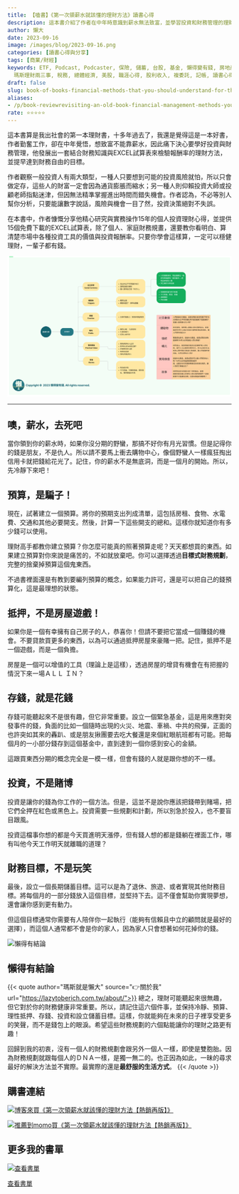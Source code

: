 ```yaml
---
title: 【嗑書】《第一次領薪水就該懂的理財方法》讀書心得
description: 這本書介紹了作者在中年時意識到薪水無法致富，並學習投資和財務管理的理財方法。作者提到了建立預算、存錢、投資和設立財務目標的重要性。他還分享了15年的投資經驗和提供了免費的Excel試算表。總結來說，這本書提供了實用的理財建議，幫助讀者在財務上更加穩健。
author: 懶大
date: 2023-09-16
image: /images/blog/2023-09-16.png
categories: [讀書心得與分享]
tags: [商業/財經]
keywords: ETF, Podcast, Podcaster, 保險, 儲蓄, 台股, 基金, 懶得變有錢, 房地產, 投資理財, 支出, 收入, 理財規劃,
  瑪斯理財兩三事, 稅務, 總體經濟, 美股, 職涯心得, 股利收入, 複委託, 記帳, 讀書心得, 財務規劃, 財商, 貸款, 資產配置, 退休規劃, 開源節流
draft: false
slug: book-of-books-financial-methods-that-you-should-understand-for-the-first-time-you-receive-salary-reading-experience
aliases:
- /p/book-reviewrevisiting-an-old-book-financial-management-methods-you-should-know-when-receiving-your-first-paycheck/
rate: ⭐️⭐️⭐️⭐️⭐️
---
```



這本書算是我出社會的第一本理財書，十多年過去了，我還是覺得這是一本好書，作者勤奮工作，卻在中年覺悟，想致富不能靠薪水，因此痛下決心要學好投資與財務管理，他發展出一套結合財務知識與EXCEL試算表來檢驗報酬率的理財方法，並提早達到財務自由的目標。

作者觀察一般投資人有兩大類型，一種人只要想到可能的投資風險就怕，所以只會做定存，這些人的財富一定會因為通貨膨脹而縮水；另一種人則仰賴投資大師或投顧老師指點迷津，但因無法精準掌握進出時間而錯失機會。作者認為，不必等別人幫你分析，只要能讓數字說話，風險與機會一目了然，投資決策絕對不失誤。

在本書中，作者慷慨分享他精心研究與實務操作15年的個人投資理財心得，並提供15個免費下載的EXCEL試算表，除了個人、家庭財務規畫，還要教你看明白、算清楚市場中各種投資工具的價值與投資報酬率。只要你學會這樣算，一定可以穩健理財，一輩子都有錢。

![第一次領薪水就該懂的理財方法](../../assets/images/blog/2023-10-05_1.png)

---

## 噢，薪水，去死吧

當你領到你的薪水時，如果你沒分期的野蠻，那搞不好你有月光習慣。但是記得你的錢是朋友，不是仇人。所以請不要馬上衝去購物中心，像個野蠻人一樣瘋狂掏出信用卡就把錢給花光了。記住，你的薪水不是無底洞，而是一個月的開始。所以，先冷靜下來吧！

## 預算，是騙子！

現在，試著建立一個預算。將你的預期支出列成清單，這包括房租、食物、水電費、交通和其他必要開支。然後，計算一下這些開支的總和。這樣你就知道你有多少錢可以使用。

理財高手都教你建立預算？你怎麼可能真的照著預算走呢？天天都想買的東西。如果建立預算對你來說是痛苦的，不如就放棄吧。你可以選擇透過**目標式財務規劃**，完整的捨棄掉預算這個鬼東西。

不過書裡面還是有教到要編列預算的概念，如果能力許可，還是可以把自己的錢預算化，這是最理想的狀態。

## 抵押，不是房屋遊戲！

如果你是一個有幸擁有自己房子的人，恭喜你！但請不要把它當成一個賺錢的機會。不要貸款買更多的東西，以為可以通過抵押房屋來豪賭一把。記住，抵押不是一個遊戲，而是一個負擔。

房屋是一個可以增值的工具（理論上是這樣），透過房屋的增貸有機會在有把握的情況下來一場ＡＬＬ ＩＮ？

## 存錢，就是花錢

存錢可能聽起來不是很有趣，但它非常重要。設立一個緊急基金，這是用來應對突發事件的錢，負面的比如一個隨時出現的火災、地震、車禍、中共的飛彈，正面的也許突如其來的轟趴、或是朋友揪團要去吃大餐還是來個紅眼航班都有可能。把每個月的一小部分錢存到這個基金中，直到達到一個你感到安心的金額。

這跟買東西分期的概念完全是一模一樣，但會有錢的人就是跟你想的不一樣。

## 投資，不是賭博

投資是讓你的錢為你工作的一個方法。但是，這並不是說你應該把錢帶到賭場，把它們全押在紅色或黑色上。投資需要一些規劃和計劃，所以別急於投入，也不要盲目跟風。

投資這檔事你想的都是今天買進明天漲停，但有錢人想的都是錢躺在裡面工作，哪有叫他今天工作明天就離職的道理？

## 財務目標，不是玩笑

最後，設立一個長期儲蓄目標。這可以是為了退休、旅遊、或者實現其他財務目標。將每個月的一部分錢放入這個目標，並堅持下去。這不僅會幫助你實現夢想，還會讓你感到更有動力。

但這個目標通常你需要有人陪伴你一起執行（能夠有信賴且中立的顧問就是最好的選擇），而這個人通常都不會是你的家人，因為家人只會想著如何花掉你的錢。

![懶得有結論](/images/blog/lazytobeconclude.svg)
## 懶得有結論

{{< quote author="瑪斯就是懶大" source="👉關於我" url="https://lazytoberich.com.tw/about/">}}
總之，理財可能聽起來很無趣，但它對於你的財務健康非常重要。所以，請記住這六個件事，並保持冷靜、預算、理性抵押、存錢、投資和設立儲蓄目標。這樣，你就能夠在未來的日子裡享受更多的笑聲，而不是錢包上的眼淚。希望這些財務規劃的六個點能讓你的理財之路更有趣！

回歸到我的初衷，沒有一個人的財務規劃會跟另外一個人一樣，即使是雙胞胎。因為財務規劃就跟每個人的ＤＮＡ一樣，是獨一無二的。也正因為如此，一昧的尋求最好的解決方法並不實際。最實際的還是**最舒服的生活方式**。
{{< /quote >}}


## 購書連結
[![博客來買《第一次領薪水就該懂的理財方法【熱銷再版】》](books.png)](https://www.books.com.tw/exep/assp.php/shamangels/products/E050028578?utm_source=shamangels&utm_medium=ap-books&utm_content=recommend&utm_campaign=ap-202406)

[![推薦到momo買《第一次領薪水就該懂的理財方法【熱銷再版】》](momobooks.png)](https://www.momoshop.com.tw/goods/GoodsDetail.jsp?i_code=9251909&Area=search&oid=1_1&cid=index&kw=%E7%AC%AC%E4%B8%80%E6%AC%A1%E9%A0%98%E8%96%AA%E6%B0%B4%E5%B0%B1%E8%A9%B2%E6%87%82%E7%9A%84%E7%90%86%E8%B2%A1%E6%96%B9%E6%B3%95&memid=6000021729&cid=apuad&oid=1&osm=league)
## 更多我的書單

[![查看書單](Lazy_to_be_studious.png)]((https://lazytoberich.com.tw/reading-list/))

[查看書單](https://lazytoberich.com.tw/reading-list/)
